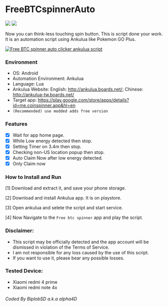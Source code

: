 # FreeBTCspinnerAuto
<img src="https://img.shields.io/badge/license-MIT-green.svg"> <img src="https://img.shields.io/badge/release-v1.3-red.svg"> 

Now you can think-less touching spin button. This is script done your work.
It is an automation script using Ankulua like Pokemon GO Plus.

[![Free BTC spinner auto clicker ankulua script](https://raw.githubusercontent.com/biplobsd/FreeBTCspinnerAuto/master/Image/preview_youtube.png)](http://www.youtube.com/watch?v=735N3UM0Y5w "Free BTC spinner auto clicker ankulua script")

### Environment
- OS: Android
- Automation Environment: Ankulua
- Language: Lua
- Ankulua Website:
English: http://ankulua.boards.net/; 
Chinese: http://ankulua-tw.boards.net/
- Target app: <a href="https://play.google.com/store/apps/details?id=me.coinspinner.app&hl=en" target="_blank"><span style="color: blue">https://play.google.com/store/apps/details?id=me.coinspinner.app&hl=en</span></a>
- `(Recommended) use modded adds free version`


### Features
- [x] Wait for app home page.
- [x] While Low energy detected then stop.
- [x] Setting Timer on 3.4m then stop.
- [x] Checking non-US location popup then stop.
- [x] Auto Claim Now after low energy detected. 
- [x] Only Claim now

### How to Install and Run
 [1] Download and extract it, and save your phone storage.

 [2] Download and install Ankulua app. It is on playstore.

 [3] Open ankulua and selete the script and start service.

 [4] Now Navigate to the `Free btc spinner` app and play the script.

### Disclaimer:
- This script may be officially detected and the app account will be dismissed in violation of the Terms of Service.
- I am not responsible for any loss caused by the use of this script.
- If you want to use it, please bear any possible losses.

### Tested Device: 
- Xiaomi redmi 4 prime
- Xiaomi redmi note 4x

###### Coded By BiplobSD a.k.a alpha4D
